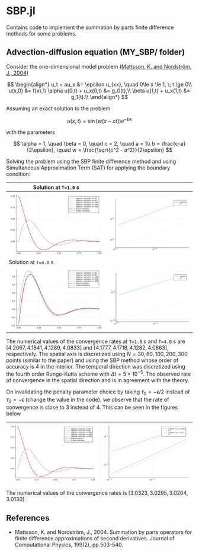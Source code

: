 # SBP.jl

Contains code to implement the summation by parts finite difference methods for some problems.

## Advection-diffusion equation (MY_SBP/ folder)

Consider the one-dimensional model problem [(Mattsson, K. and Nordström, J., 2004)](https://www.sciencedirect.com/science/article/pii/S0021999104000932?via%3Dihub)

$$
\begin{align*}
  u_t + au_x &= \epsilon u_{xx}, \quad 0\le x \le 1, \; t \ge 0\\
  u(x,0) &= f(x),\\
  \alpha u(0,t) + u_x(0,t) &= g_0(t),\\
  \beta u(1,t) + u_x(1,t) &= g_1(t).\\
\end{align*}
$$

Assuming an exact solution to the problem

$$
u(x,t) = \sin ({w(x-ct)})e^{-bx}
$$

with the parameters

$$
\alpha = 1, \quad \beta = 0, \quad c = 2, \quad a = 1\\
b = \frac{c-a}{2\epsilon}, \quad w = \frac{\sqrt{c^2 - a^2}}{2\epsilon}
$$

Solving the problem using the SBP finite difference method and using Simultaneous Approximation Term (SAT) for applying the boundary condition:

Solution at `T=1.0` s | |
--- | --- |
![](./MY_SBP/Images/sol.png) | ![](./MY_SBP/Images/rate.png)
Solution at `T=4.0` s |
![](./MY_SBP/Images/sol4.0.png) | ![](./MY_SBP/Images/rate4.0.png) |

The numerical values of the convergence rates at `T=1.0` s and `T=4.0` s are $[4.2067, 4.1841, 4.1289, 4.0833]$ and $[ 4.1777, 4.1718, 4.1282, 4.0863]$, respectively. The spatial axis is discretized using $N = 30,60,100,200,300$ points (similar to the paper) and using the SBP method whose order of accuracy is 4 in the interior. The temporal direction was discretized using the fourth order Runge-Kutta scheme with $\Delta t = 5\times 10^{-5}$. The observed rate of convergence in the spatial direction and is in agreement with the theory.

On invalidating the penalty parameter choice by taking $\tau_0 = -\epsilon/2$ instead of $\tau_0 = -\epsilon$ (change the value in the code), we observe that the rate of convergence is close to $3$ instead of $4$. This can be seen in the figures below

![](./MY_SBP/Images/sol_non_opt.png) | ![](./MY_SBP/Images/rate_non_opt.png) |
--- | --- |

The numerical values of the convergence rates is $[3.0323, 3.0295, 3.0204, 3.0130]$.


## References

- Mattsson, K. and Nordström, J., 2004. Summation by parts operators for finite difference approximations of second derivatives. Journal of Computational Physics, 199(2), pp.503-540.
